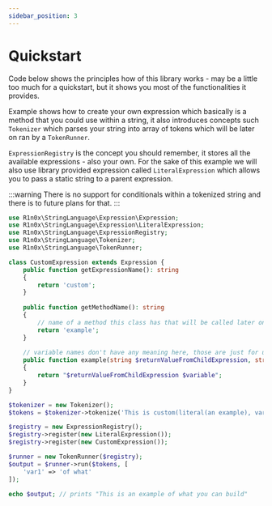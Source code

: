 ```yaml
---
sidebar_position: 3
---
```


# Quickstart

Code below shows the principles how of this library works - may be a little too much for a quickstart, but it shows you 
most of the functionalities it provides.

Example shows how to create your own expression which basically is a method that you could use within a string, it also 
introduces concepts such `Tokenizer` which parses your string into array of tokens which will be later on ran 
by a `TokenRunner`.

`ExpressionRegistry` is the concept you should remember, it stores all the available expressions - also your own.
For the sake of this example we will also use library provided expression called `LiteralExpression` which allows you to pass 
a static string to a parent expression.

:::warning
There is no support for conditionals within a tokenized string and there is to future plans for that.
:::

```php
use R1n0x\StringLanguage\Expression\Expression;
use R1n0x\StringLanguage\Expression\LiteralExpression;
use R1n0x\StringLanguage\ExpressionRegistry;
use R1n0x\StringLanguage\Tokenizer;
use R1n0x\StringLanguage\TokenRunner;

class CustomExpression extends Expression {
    public function getExpressionName(): string
    {
        return 'custom';
    }
    
    public function getMethodName(): string
    {
        // name of a method this class has that will be called later on
        return 'example';
    }
    
    // variable names don't have any meaning here, those are just for understandability
    public function example(string $returnValueFromChildExpression, string $variable): string
    {
        return "$returnValueFromChildExpression $variable";
    }
}

$tokenizer = new Tokenizer();
$tokens = $tokenizer->tokenize('This is custom(literal(an example), var1) you can build');

$registry = new ExpressionRegistry();
$registry->register(new LiteralExpression());
$registry->register(new CustomExpression());

$runner = new TokenRunner($registry);
$output = $runner->run($tokens, [
    'var1' => 'of what'
]);

echo $output; // prints "This is an example of what you can build"
```